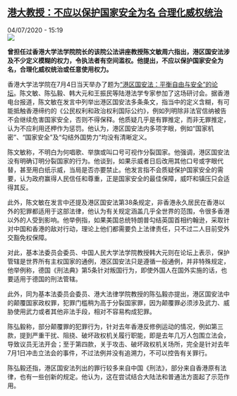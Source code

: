 <!--1593878170000-->
[港大教授：不应以保护国家安全为名 合理化威权统治](http://www.rfi.fr//cn/%E6%B8%AF%E6%BE%B3%E5%8F%B0/20200704-%E6%B8%AF%E5%A4%A7%E6%95%99%E6%8E%88-%E4%B8%8D%E5%BA%94%E4%BB%A5%E4%BF%9D%E6%8A%A4%E5%9B%BD%E5%AE%B6%E5%AE%89%E5%85%A8%E4%B8%BA%E5%90%8D-%E5%90%88%E7%90%86%E5%8C%96%E5%A8%81%E6%9D%83%E7%BB%9F%E6%B2%BB)
------

<div>04/07/2020 - 15:19</div><img src="https://s.rfi.fr/media/display/e1b04a64-bdf6-11ea-be19-005056a964fe/w:310/p:16x9/johannes-chan-4-st-net_0.jpg"><p><strong>曾担任过香港大学法学院院长的该院公法讲座教授陈文敏周六指出，港区国安法涉及不少定义模糊的权力，令执法者有空间滥权。他提出，不应以保护国家安全为名，合理化威权统治或任意使用权力。</strong></p><div class="t-content__body u-clearfix"><div class="m-interstitial"></div><p>香港大学法学院在7月4日当天举办了题为<a target="_blank" href="http://www.law.hku.hk/events/balancing-freedom-and-security-the-hong-kong-national-security-law-港區國安法：平衡自由與安全/">“港区国安法：平衡自由与安全”的论坛</a>。陈文敏、陈弘毅、韩大元和王振民等陆港法学专家参加了这场研讨会。据香港电台报道，陈文敏在发言中列举出港区国安法多条条文，指当中的定义含糊，有可能抵触香港缔约的《公民权利和政治权利国际公约》，例如列明除非法官信纳被告不会继续危害国家安全，否则不得保释。他质疑几乎是有罪推定，而非无罪推定，认为不应利用还柙作为惩罚。他认为，港区国安法内多项字眼，例如“国家机密”、“国家安全”及“勾结外国势力”均没有清晰定义。</p><p>陈文敏称，不明白为何唱歌、举旗或叫口号可视作分裂国家。他强调，港区国安法没有明确订明分裂国家的行为。他谈到，如果示威者日后改用其他口号或字眼代替，甚至用白纸示威，当局是否亦要禁止。他发言指不会质疑保护国家安全的需要，认为政府赢得人民信任和尊重，正是国家安全的最佳保障，威吓和镇压只会适得其反。</p><p>此外，陈文敏在发言中还提及港区国安法第38条规定，非香港永久居民在香港以外的犯罪都适用于这部法律，他认为有关规定涵盖几乎全世界的范围，令很多香港以外的人受到影响。他举例指，如果美国总统特朗普勾结英国首相约翰逊，采取针对中国和香港的敌对行动，理论上他们都需要负上法律责任，只不过二人目前受外交豁免权保障。</p><p>对此，基本法委员会委员、中国人民大学法学院教授韩大元则在论坛上表示，保护管辖是世界所有主权国家的通例，港区国安法只是遵循一般通例，并非特殊规定，他举例称，德国《刑法典》第5条针对叛国行为，即使外国人在国外实施的话，也要适用于德国的刑法管辖。</p><p>此外，同为基本法委员会委员、港大法律学院教授的陈弘毅亦提出，港区国安法中的颠覆国家政权罪，犯罪门槛稍为高于分裂国家罪，因为颠覆罪必须涉及武力、威胁使用武力或者其他非法手段，相对不容易构成犯罪。</p><p>陈弘毅称，部分颠覆罪的犯罪行为，针对去年香港反修例运动的情况，例如第三款，提到严重干扰、阻挠、破坏政权机关履行职能，即是去年几万人包围立法会，导致议员无法开会；至于第四款，关于攻击、破坏政权机关场所，完全是针对去年7月1日冲击立法会的事件，不过法例并没有追溯力，不可以控告有关罪行。</p><p>陈弘毅还指，港区国安法列出的罪行较多来自中国《刑法》，部分来自香港原有法律，也有一些创新的规定。他认为，这在尝试结合大陆法和普通法方面起了示范作用。</p><p> </p><div class="o-self-promo o-self-promo--nl o-self-promo--hidden" data-selfpromo-newsletter></div><div class="o-self-promo o-self-promo--app o-self-promo--hidden" data-selfpromo-app></div></div>
